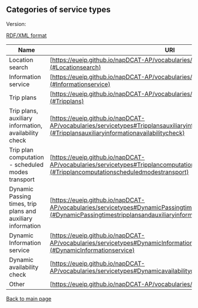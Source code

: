 ## Categories of service types

Version:

[RDF/XML format](www.google.com)

Name | URI
---- | ---
<a name="Locationsearch"></a> Location search | [https://eueip.github.io/napDCAT-AP/vocabularies/servicetypes#Locationsearch](#Locationsearch)
<a name="Informationservice"></a> Information service | [https://eueip.github.io/napDCAT-AP/vocabularies/servicetypes#Informationservice](#Informationservice)
<a name="Tripplans"></a> Trip plans | [https://eueip.github.io/napDCAT-AP/vocabularies/servicetypes#Tripplans](#Tripplans)
<a name="Tripplansauxiliaryinformationavailabilitycheck"></a> Trip plans, auxiliary information, availability check | [https://eueip.github.io/napDCAT-AP/vocabularies/servicetypes#Tripplansauxiliaryinformationavailabilitycheck](#Tripplansauxiliaryinformationavailabilitycheck)
<a name="Tripplancomputationscheduledmodestransport"></a> Trip plan computation - scheduled modes transport | [https://eueip.github.io/napDCAT-AP/vocabularies/servicetypes#Tripplancomputationscheduledmodestransport](#Tripplancomputationscheduledmodestransport)
<a name="DynamicPassingtimestripplansandauxiliaryinformation"></a> Dynamic Passing times, trip plans and auxiliary information | [https://eueip.github.io/napDCAT-AP/vocabularies/servicetypes#DynamicPassingtimestripplansandauxiliaryinformation](#DynamicPassingtimestripplansandauxiliaryinformation)
<a name="DynamicInformationservice"></a> Dynamic Information service | [https://eueip.github.io/napDCAT-AP/vocabularies/servicetypes#DynamicInformationservice](#DynamicInformationservice)
<a name="Dynamicavailabilitycheck"></a> Dynamic availability check | [https://eueip.github.io/napDCAT-AP/vocabularies/servicetypes#Dynamicavailabilitycheck](#Dynamicavailabilitycheck)
<a name="Other"></a> Other | [https://eueip.github.io/napDCAT-AP/vocabularies/servicetypes#Other](#Other)

[Back to main page](https://eueip.github.io/napDCAT-AP/)


